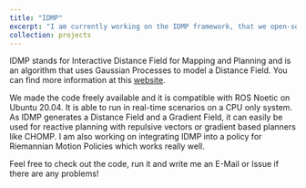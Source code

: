 ```yaml
---
title: "IDMP"
excerpt: "I am currently working on the IDMP framework, that we open-sourced. It uses Gaussian Processes to model Distance Fields and can be used for planning and other applications. Feel free to check it out!<br/><img src='/images/IDMP.png'>"
collection: projects
---
```


IDMP stands for Interactive Distance Field for Mapping and Planning and is an algorithm that uses Gaussian Processes to model a Distance Field. You can find more information at this [website](https://uts-ri.github.io/IDMP/).

We made the code freely available and it is compatible with ROS Noetic on Ubuntu 20.04. It is able to run in real-time scenarios on a CPU only system. As IDMP generates a Distance Field and a Gradient Field, it can easily be used for reactive planning with repulsive vectors or gradient based planners like CHOMP. I am also working on integrating IDMP into a policy for Riemannian Motion Policies which works really well.

Feel free to check out the code, run it and write me an E-Mail or Issue if there are any problems!